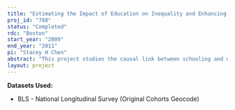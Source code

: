```yaml
---
title: "Estimating the Impact of Education on Inequality and Enhancing the Comparability of Schooling Variables"
proj_id: "788"
status: "Completed"
rdc: "Boston"
start_year: "2009"
end_year: "2011"
pi: "Stacey H Chen"
abstract: "This project studies the causal link between schooling and wage inequality in recent decades. Because schooling is endogenous, we plan to use quarter of birth and college costs as instrumental variables. The instruments are to be constructed from restricted data on birth month in the 2000 Census and birth year in the 1990 Census, and high school county-level location information in the NLS Original Cohort Geocode and public-available historical data about college opening. We also plan to use birthday information to develop an improved years-of-schooling imputation for the 1990 and 2000 PUMS."
layout: project
---
```


**Datasets Used:**

  - BLS - National Longitudinal Survey (Original Cohorts Geocode) 

